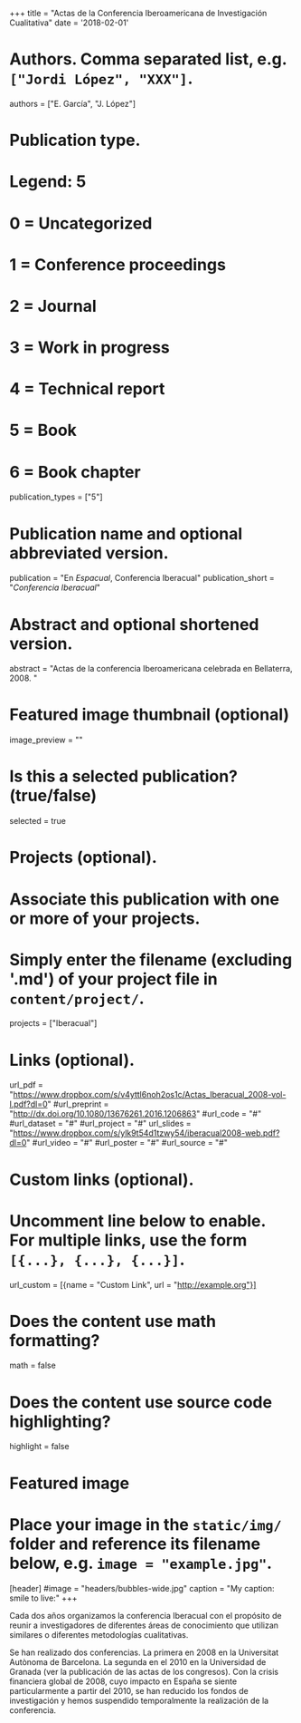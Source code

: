 +++
title = "Actas de la Conferencia Iberoamericana de Investigación Cualitativa"
date = '2018-02-01'
# Authors. Comma separated list, e.g. `["Jordi López", "XXX"]`.
authors = ["E. García", "J. López"]

# Publication type.
# Legend: 5
# 0 = Uncategorized
# 1 = Conference proceedings
# 2 = Journal
# 3 = Work in progress
# 4 = Technical report
# 5 = Book
# 6 = Book chapter
publication_types = ["5"]

# Publication name and optional abbreviated version.
publication = "En *Espacual*, Conferencia Iberacual"
publication_short = "*Conferencia Iberacual*"

# Abstract and optional shortened version.
abstract = "Actas de la conferencia Iberoamericana celebrada en Bellaterra, 2008. "

# Featured image thumbnail (optional)
image_preview = ""

# Is this a selected publication? (true/false)
selected = true

# Projects (optional).
#   Associate this publication with one or more of your projects.
#   Simply enter the filename (excluding '.md') of your project file in `content/project/`.
projects = ["Iberacual"]

# Links (optional).
url_pdf = "https://www.dropbox.com/s/v4yttl6noh2os1c/Actas_Iberacual_2008-vol-I.pdf?dl=0"
#url_preprint = "http://dx.doi.org/10.1080/13676261.2016.1206863"
#url_code = "#"
#url_dataset = "#"
#url_project = "#"
url_slides = "https://www.dropbox.com/s/ylk9t54d1tzwy54/iberacual2008-web.pdf?dl=0"
#url_video = "#"
#url_poster = "#"
#url_source = "#"

# Custom links (optional).
#   Uncomment line below to enable. For multiple links, use the form `[{...}, {...}, {...}]`.
url_custom = [{name = "Custom Link", url = "http://example.org"}]

# Does the content use math formatting?
math = false

# Does the content use source code highlighting?
highlight = false

# Featured image
# Place your image in the `static/img/` folder and reference its filename below, e.g. `image = "example.jpg"`.
[header]
#image = "headers/bubbles-wide.jpg"
caption = "My caption: smile to live:"
+++

Cada dos años organizamos la conferencia Iberacual con el propósito de reunir a investigadores de diferentes áreas de conocimiento que utilizan similares o diferentes metodologías cualitativas.

Se han realizado dos conferencias. La primera en 2008 en la Universitat Autònoma de Barcelona. La segunda en el 2010 en la Universidad de Granada (ver la publicación de las actas de los congresos). Con la crisis financiera global de 2008, cuyo impacto en España se siente particularmente a partir del 2010, se han reducido los fondos de investigación y hemos suspendido temporalmente la realización de la conferencia.
